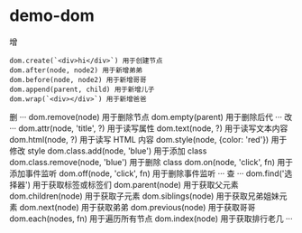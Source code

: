 # demo-dom
增
```
dom.create(`<div>hi</div>`) 用于创建节点
dom.after(node, node2) 用于新增弟弟
dom.before(node, node2) 用于新增哥哥
dom.append(parent, child) 用于新增儿子
dom.wrap(`<div></div>`) 用于新增爸爸
````
删
···
dom.remove(node) 用于删除节点
dom.empty(parent) 用于删除后代
···
改
···
dom.attr(node, 'title', ?) 用于读写属性
dom.text(node, ?) 用于读写文本内容
dom.html(node, ?) 用于读写 HTML 内容
dom.style(node, {color: 'red'}) 用于修改 style
dom.class.add(node, 'blue') 用于添加 class
dom.class.remove(node, 'blue') 用于删除 class
dom.on(node, 'click', fn) 用于添加事件监听
dom.off(node, 'click', fn) 用于删除事件监听
···
查
···
dom.find('选择器') 用于获取标签或标签们
dom.parent(node) 用于获取父元素
dom.children(node) 用于获取子元素
dom.siblings(node) 用于获取兄弟姐妹元素
dom.next(node) 用于获取弟弟
dom.previous(node) 用于获取哥哥
dom.each(nodes, fn) 用于遍历所有节点
dom.index(node) 用于获取排行老几
···


